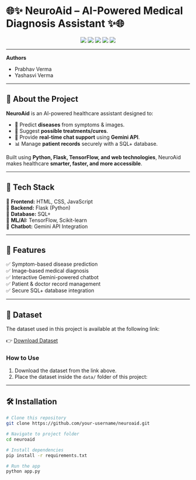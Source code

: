 # 🌐✨ NeuroAid – AI-Powered Medical Diagnosis Assistant ✨🌐  

<p align="center">
  <img src="https://img.shields.io/badge/Python-3.9-blue?logo=python" />
  <img src="https://img.shields.io/badge/Flask-Framework-green?logo=flask" />
  <img src="https://img.shields.io/badge/TensorFlow-ML-orange?logo=tensorflow" />
  <img src="https://img.shields.io/badge/Gemini-Chatbot-purple?logo=google" />
  <img src="https://img.shields.io/badge/Database-SQL+-red?logo=databricks" />
</p>  

---

**Authors**
- Prabhav Verma
- Yashasvi Verma

---

## 🧾 **About the Project**  
**NeuroAid** is an AI-powered healthcare assistant designed to:  
- 🧠 Predict **diseases** from symptoms & images.  
- 💊 Suggest **possible treatments/cures**.  
- 🤖 Provide **real-time chat support** using **Gemini API**.  
- 📊 Manage **patient records** securely with a SQL+ database.  

Built using **Python, Flask, TensorFlow, and web technologies**, NeuroAid makes healthcare **smarter, faster, and more accessible**.  

---

## 🚀 **Tech Stack**  
🔹 **Frontend:** HTML, CSS, JavaScript  
🔹 **Backend:** Flask (Python)  
🔹 **Database:** SQL+  
🔹 **ML/AI:** TensorFlow, Scikit-learn  
🔹 **Chatbot:** Gemini API Integration  

---

## 📂 **Features**  
✅ Symptom-based disease prediction  
✅ Image-based medical diagnosis  
✅ Interactive Gemini-powered chatbot  
✅ Patient & doctor record management  
✅ Secure SQL+ database integration  

---

## 📂 Dataset

The dataset used in this project is available at the following link:

👉 [Download Dataset](https://drive.google.com/file/d/1wAlmtIUAov_vNiy_1CGobQz5Pf2IN02_/view?usp=sharing)

### How to Use
1. Download the dataset from the link above.
2. Place the dataset inside the `data/` folder of this project:


---

## 🛠 **Installation**  

```bash
# Clone this repository
git clone https://github.com/your-username/neuroaid.git

# Navigate to project folder
cd neuroaid

# Install dependencies
pip install -r requirements.txt

# Run the app
python app.py
